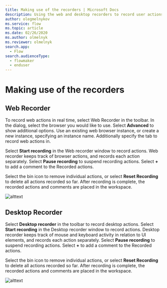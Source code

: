 ```yaml
---
title: Making use of the recorders | Microsoft Docs
description: Using the web and desktop recorders to record user actions.
author: olegmelnykov
ms.service: flow
ms.topic: article
ms.date: 02/26/2020
ms.author: olmelnyk
ms.reviewer: olmelnyk
search.app: 
  - Flow
search.audienceType: 
  - flowmaker
  - enduser
---
```



# Making use of the recorders

## Web Recorder
To record web actions in real time, select Web Recorder in the toolbar. In the dialog, select the browser you would like to use. Select **Advanced** to show additional options. Use an existing web browser instance, or create a new instance, specifying an instance name. Additionally specify the tab to record web actions in.

Select **Start recording** in the Web recorder window to record actions. Web recorder keeps track of browser actions, and records each action separately. Select **Pause recording** to suspend recording actions. Select **+** to add a comment to the Recorded actions.

Select the bin icon to remove individual actions, or select **Reset Recording** to delete all actions recorded so far. After recording is complete, the recorded actions and comments are placed in the workspace.

![alttext](\media\imgname.png)

## Desktop Recorder
Select **Desktop recorder** in the toolbar to record desktop actions. Select **Start recording** in the Desktop recorder window to record actions. Desktop recorder keeps track of mouse and keyboard activity in relation to UI elements, and records each action separately. Select **Pause recording** to suspend recording actions. Select **+** to add a comment to the Recorded actions.

Select the bin icon to remove individual actions, or select **Reset Recording** to delete all actions recorded so far. After recording is complete, the recorded actions and comments are placed in the workspace.

![alttext](\media\imgname.png)